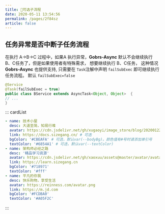 ```yaml
---
title: 🌺可选子流程
date: 2020-05-11 13:54:56
permalink: /pages/2f84sz
article: false
---
```


## 任务异常是否中断子任务流程
在执行 A->B->C 过程中，如果A 执行异常，**Gobrs-Async** 默认不会继续执行 B、C任务了，但是如果使用者有特殊需求， 想要继续执行 B、C任务，
这种情况**Gobrs-Async** 也提供支持, 只需要在 <code>Task</code>注解中声明 <code>failSubExec</code> 即可继续执行任务流程。
默认 <code>failSubExec=false</code>
```java  
@Service
@Task(failSubExec = true) 
public class BService extends AsyncTask<Object, Object>  {
// ...
}
```

::: cardList

```yaml
- name: 技术小屋
  desc: 大道至简，知易行难
  avatar: https://cdn.jsdelivr.net/gh/xugaoyi/image_store/blog/20200122153807.jpg # 可选
  link: https://docs.sizegang.cn/ # 可选
  bgColor: '#CBEAFA' # 可选，默认var(--bodyBg)。颜色值有#号时请添加单引号
  textColor: '#6854A1' # 可选，默认var(--textColor)
- name: 架构师必经之路
  desc: '精品学习资源'
  avatar: https://cdn.jsdelivr.net/gh/xaoxuu/assets@master/avatar/avatar.png
  link: https://learn.sizegang.cn
  bgColor: '#718971'
  textColor: '#fff'
- name: 平凡的你我
  desc: 快乐购物，享受生活
  avatar: https://reinness.com/avatar.png
  link: https://m.jd.com
  bgColor: '#FCDBA0'
  textColor: '#A05F2C'
```
:::





